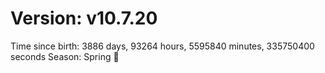 # Version: v10.7.20
Time since birth: 3886 days, 93264 hours, 5595840 minutes, 335750400 seconds
Season: Spring 🌸
